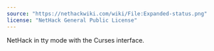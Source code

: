 ```yaml
---
source: "https://nethackwiki.com/wiki/File:Expanded-status.png"
license: "NetHack General Public License"
---
```

NetHack in tty mode with the Curses interface.
